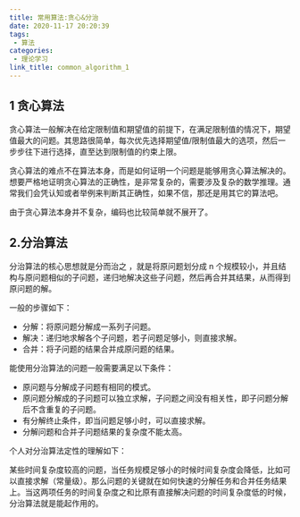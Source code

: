 ```yaml
---
title: 常用算法:贪心&分治
date: 2020-11-17 20:20:39
tags:
 - 算法
categories:
 - 理论学习
link_title: common_algorithm_1
---
```

## 1 贪心算法

贪心算法一般解决在给定限制值和期望值的前提下，在满足限制值的情况下，期望值最大的问题。其思路很简单，每次优先选择期望值/限制值最大的选项，然后一步步往下进行选择，直至达到限制值的约束上限。

贪心算法的难点不在算法本身，而是如何证明一个问题是能够用贪心算法解决的。想要严格地证明贪心算法的正确性，是非常复杂的，需要涉及复杂的数学推理。通常我们会凭认知或者举例来判断其正确性，如果不信，那还是用其它的算法吧。

由于贪心算法本身并不复杂，编码也比较简单就不展开了。

<!-- more -->

## 2.分治算法

分治算法的核心思想就是分而治之 ，就是将原问题划分成 n 个规模较小，并且结构与原问题相似的子问题，递归地解决这些子问题，然后再合并其结果，从而得到原问题的解。

一般的步骤如下：

- 分解：将原问题分解成一系列子问题。
- 解决：递归地求解各个子问题，若子问题足够小，则直接求解。
- 合并：将子问题的结果合并成原问题的结果。

能使用分治算法的问题一般需要满足以下条件：

- 原问题与分解成子问题有相同的模式。
- 原问题分解成的子问题可以独立求解，子问题之间没有相关性，即子问题分解后不含重复的子问题。
- 有分解终止条件，即当问题足够小时，可以直接求解。
- 分解问题和合并子问题结果的复杂度不能太高。

个人对分治算法定性的理解如下：

某些时间复杂度较高的问题，当任务规模足够小的时候时间复杂度会降低，比如可以直接求解（常量级）。那么问题的关键就在如何快速的分解任务和合并任务结果上。当这两项任务的时间复杂度之和比原有直接解决问题的时间复杂度低的时候，分治算法就是能起作用的。

